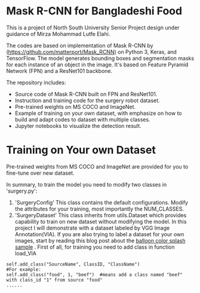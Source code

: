 # Mask R-CNN for Bangladeshi Food

This is a project of North South University Senior Project design under guidance of Mirza Mohammad Lutfe Elahi.

The codes are based on implementation of Mask R-CNN by (https://github.com/matterport/Mask_RCNN) on Python 3, Keras, and TensorFlow. The model generates bounding boxes and segmentation masks for each instance of an object in the image. It's based on Feature Pyramid Network (FPN) and a ResNet101 backbone.

The repository includes:

- Source code of Mask R-CNN built on FPN and ResNet101.
- Instruction and training code for the surgery robot dataset.
- Pre-trained weights on MS COCO and ImageNet.
- Example of training on your own dataset, with emphasize on how to build and adapt codes to dataset with multiple classes.
- Jupyter notebooks to visualize the detection result.

# Training on Your own Dataset

Pre-trained weights from MS COCO and ImageNet are provided for you to fine-tune over new dataset. 

In summary, to train the model you need to modify two classes in 'surgery.py':

1. 'SurgeryConfig' This class contains the default configurations. Modify the attributes for your training, most importantly the NUM_CLASSES.
2. 'SurgeryDataset' This class inherits from utils.Dataset which provides capability to train on new dataset without modifying the model. In this project I will demonstrate with a dataset labeled by VGG Image Annotation(VIA). If you are also trying to label a dataset for your own images, start by reading this blog post about the [balloon color splash sample](https://engineering.matterport.com/splash-of-color-instance-segmentation-with-mask-r-cnn-and-tensorflow-7c761e238b46/) . First of all, for training you need to add class in function load_VIA

```
self.add_class("SourceName", ClassID, "ClassName")
#For example:
self.add_class("food", 1, "beef")  #means add a class named "beef" with class_id "1" from source "food"
......
```
